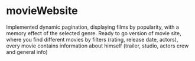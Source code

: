 # movieWebsite
Implemented dynamic pagination, displaying films by popularity, with a memory effect of the selected genre. Ready to go version of movie site, where you find different movies by filters (rating, release date, actors), every movie contains information about himself (trailer, studio, actors crew and general info)
